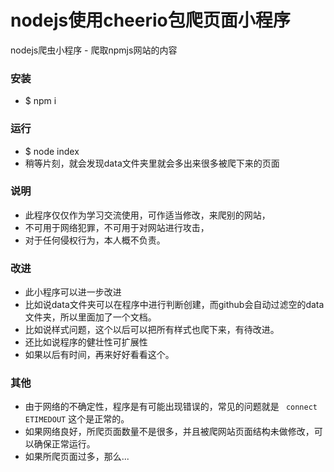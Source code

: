 # nodejs使用cheerio包爬页面小程序

nodejs爬虫小程序 - 爬取npmjs网站的内容

### 安装
- $ npm i

### 运行 
- $ node index
- 稍等片刻，就会发现data文件夹里就会多出来很多被爬下来的页面

### 说明
- 此程序仅仅作为学习交流使用，可作适当修改，来爬别的网站，
- 不可用于网络犯罪，不可用于对网站进行攻击，
- 对于任何侵权行为，本人概不负责。

### 改进
- 此小程序可以进一步改进
- 比如说data文件夹可以在程序中进行判断创建，而github会自动过滤空的data文件夹，所以里面加了一个文档。
- 比如说样式问题，这个以后可以把所有样式也爬下来，有待改进。
- 还比如说程序的健壮性可扩展性
- 如果以后有时间，再来好好看看这个。

### 其他
- 由于网络的不确定性，程序是有可能出现错误的，常见的问题就是 ` connect ETIMEDOUT` 这个是正常的。
- 如果网络良好，所爬页面数量不是很多，并且被爬网站页面结构未做修改，可以确保正常运行。
- 如果所爬页面过多，那么...